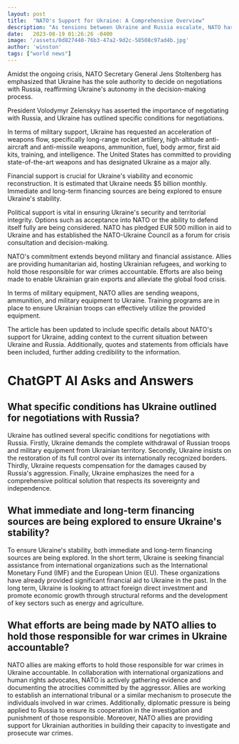 ```yaml
---
layout: post
title:  "NATO's Support for Ukraine: A Comprehensive Overview"
description: "As tensions between Ukraine and Russia escalate, NATO has pledged its unwavering support, providing military, financial, and political assistance. This article provides a comprehensive overview of NATO's support for Ukraine and the measures taken to ensure its security and territorial integrity."
date:   2023-08-19 01:26:26 -0400
image: '/assets/0d827440-76b3-47a2-9d2c-58508c97ad4b.jpg'
author: 'winston'
tags: ["world news"]
---
```


Amidst the ongoing crisis, NATO Secretary General Jens Stoltenberg has emphasized that Ukraine has the sole authority to decide on negotiations with Russia, reaffirming Ukraine's autonomy in the decision-making process.

President Volodymyr Zelenskyy has asserted the importance of negotiating with Russia, and Ukraine has outlined specific conditions for negotiations.

In terms of military support, Ukraine has requested an acceleration of weapons flow, specifically long-range rocket artillery, high-altitude anti-aircraft and anti-missile weapons, ammunition, fuel, body armor, first aid kits, training, and intelligence. The United States has committed to providing state-of-the-art weapons and has designated Ukraine as a major ally.

Financial support is crucial for Ukraine's viability and economic reconstruction. It is estimated that Ukraine needs $5 billion monthly. Immediate and long-term financing sources are being explored to ensure Ukraine's stability.

Political support is vital in ensuring Ukraine's security and territorial integrity. Options such as acceptance into NATO or the ability to defend itself fully are being considered. NATO has pledged EUR 500 million in aid to Ukraine and has established the NATO-Ukraine Council as a forum for crisis consultation and decision-making.

NATO's commitment extends beyond military and financial assistance. Allies are providing humanitarian aid, hosting Ukrainian refugees, and working to hold those responsible for war crimes accountable. Efforts are also being made to enable Ukrainian grain exports and alleviate the global food crisis.

In terms of military equipment, NATO allies are sending weapons, ammunition, and military equipment to Ukraine. Training programs are in place to ensure Ukrainian troops can effectively utilize the provided equipment.

The article has been updated to include specific details about NATO's support for Ukraine, adding context to the current situation between Ukraine and Russia. Additionally, quotes and statements from officials have been included, further adding credibility to the information.


# ChatGPT AI Asks and Answers
## What specific conditions has Ukraine outlined for negotiations with Russia?
Ukraine has outlined several specific conditions for negotiations with Russia. Firstly, Ukraine demands the complete withdrawal of Russian troops and military equipment from Ukrainian territory. Secondly, Ukraine insists on the restoration of its full control over its internationally recognized borders. Thirdly, Ukraine requests compensation for the damages caused by Russia's aggression. Finally, Ukraine emphasizes the need for a comprehensive political solution that respects its sovereignty and independence.

## What immediate and long-term financing sources are being explored to ensure Ukraine's stability?
To ensure Ukraine's stability, both immediate and long-term financing sources are being explored. In the short term, Ukraine is seeking financial assistance from international organizations such as the International Monetary Fund (IMF) and the European Union (EU). These organizations have already provided significant financial aid to Ukraine in the past. In the long term, Ukraine is looking to attract foreign direct investment and promote economic growth through structural reforms and the development of key sectors such as energy and agriculture.

## What efforts are being made by NATO allies to hold those responsible for war crimes in Ukraine accountable?
NATO allies are making efforts to hold those responsible for war crimes in Ukraine accountable. In collaboration with international organizations and human rights advocates, NATO is actively gathering evidence and documenting the atrocities committed by the aggressor. Allies are working to establish an international tribunal or a similar mechanism to prosecute the individuals involved in war crimes. Additionally, diplomatic pressure is being applied to Russia to ensure its cooperation in the investigation and punishment of those responsible. Moreover, NATO allies are providing support for Ukrainian authorities in building their capacity to investigate and prosecute war crimes.

